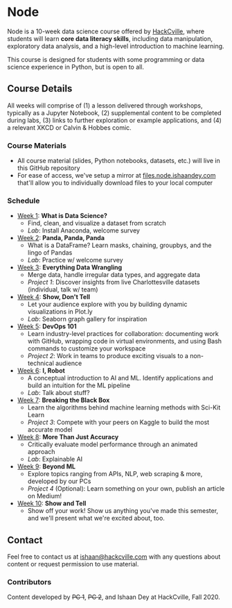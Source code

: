 # Node

Node is a 10-week data science course offered by [HackCville](https://hackcville.com/), where students will learn **core data literacy skills**, including data manipulation, exploratory data analysis, and a high-level introduction to machine learning. 

This course is designed for students with some programming or data science experience in Python, but is open to all. 

## Course Details 
All weeks will comprise of (1) a lesson delivered through workshops, typically as a Jupyter Notebook, (2) supplemental content to be completed during labs, (3) links to further exploration or example applications, and (4) a relevant XKCD or Calvin & Hobbes comic. 

### Course Materials
- All course material (slides, Python notebooks, datasets, etc.) will live in this GitHub repository
- For ease of access, we've setup a mirror at [files.node.ishaandey.com](https://files.node.ishaandey.com/) that'll allow you to individually download files to your local computer 

### Schedule
- [Week 1](./week-1): **What is Data Science?** 
    - Find, clean, and visualize a dataset from scratch
    - *Lab*: Install Anaconda, welcome survey
- [Week 2](./week-2): **Panda, Panda, Panda** 
    - What is a DataFrame? Learn masks, chaining, groupbys, and the lingo of Pandas
    - *Lab*: Practice w/ welcome survey
- [Week 3](./week-3): **Everything Data Wrangling** 
    - Merge data, handle irregular data types, and aggregate data 
    - *Project 1*: Discover insights from live Charlottesville datasets (individual, talk w/ team)
- [Week 4](./week-4): **Show, Don't Tell** 
    - Let your audience explore with you by building dynamic visualizations in Plot\.ly 
    - *Lab*: Seaborn graph gallery for inspiration
- [Week 5](./week-5): **DevOps 101** 
    - Learn industry-level practices for collaboration: documenting work with GitHub, wrapping code in virtual environments, and using Bash commands to customize your workspace
    - *Project 2*: Work in teams to produce exciting visuals to a non-technical audience 
- [Week 6](./week-6): **I, Robot** 
    - A conceptual introduction to AI and ML. Identify applications and build an intuition for the ML pipeline
    - *Lab*: Talk about stuff?
- [Week 7](./week-7): **Breaking the Black Box** 
    - Learn the algorithms behind machine learning methods with Sci-Kit Learn
    - *Project 3*: Compete with your peers on Kaggle to build the most accurate model
- [Week 8](./week-8): **More Than Just Accuracy** 
    - Critically evaluate model performance through an animated approach
    - *Lab*: Explainable AI
- [Week 9](./week-9): **Beyond ML** 
    - Explore topics ranging from APIs, NLP, web scraping & more, developed by our PCs
    - *Project 4* (Optional): Learn something on your own, publish an article on Medium!
- [Week 10](./week-10): **Show and Tell** 
    - Show off your work! Show us anything you've made this semester, and we'll present what we're excited about, too.

## Contact
Feel free to contact us at ishaan@hackcville.com with any questions about content or request permission to use material.

### Contributors
Content developed by ~~PC 1~~, ~~PC 2~~, and Ishaan Dey at HackCville, Fall 2020. 
